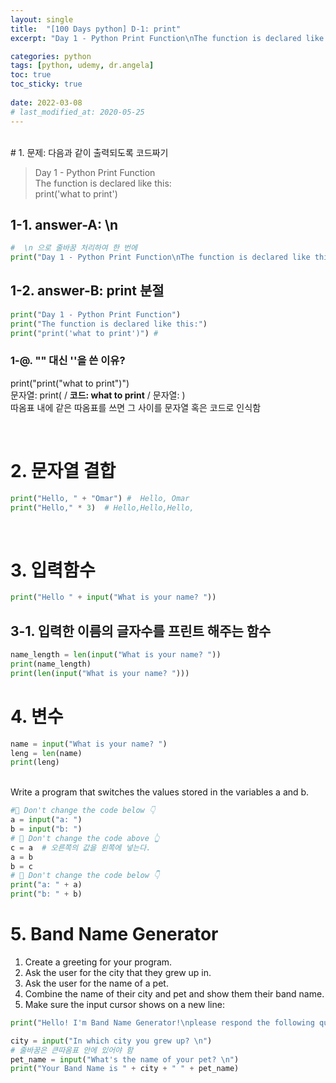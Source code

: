 ```yaml
---
layout: single
title:  "[100 Days python] D-1: print"
excerpt: "Day 1 - Python Print Function\nThe function is declared like this:\nprint("

categories: python
tags: [python, udemy, dr.angela]
toc: true
toc_sticky: true
 
date: 2022-03-08
# last_modified_at: 2020-05-25
---
```


<br>
# 1. 문제: 다음과 같이 출력되도록 코드짜기

 > Day 1 - Python Print Function <br> The function is declared like this: <br> print('what to print')

## 1-1. answer-A: \n
```python
#  \n 으로 줄바꿈 처리하여 한 번에
print("Day 1 - Python Print Function\nThe function is declared like this:\nprint('what to print')")
```

## 1-2. answer-B: print 분절
```python
print("Day 1 - Python Print Function")
print("The function is declared like this:")
print("print('what to print')") #
```

### 1-@. "" 대신 ''을 쓴 이유?
print("print("what to print")") <br> 
문자열: print( / <b>코드: what to print</b> / 문자열: ) 
<br>
따옴표 내에 같은 따옴표를 쓰면 그 사이를 문자열 혹은 코드로 인식함

<br>

# 2. 문자열 결합
```python
print("Hello, " + "Omar") #  Hello, Omar
print("Hello," * 3)  # Hello,Hello,Hello,
```
<br>

# 3. 입력함수
```python
print("Hello " + input("What is your name? "))
```

## 3-1. 입력한 이름의 글자수를 프린트 해주는 함수
```python
name_length = len(input("What is your name? "))
print(name_length)
print(len(input("What is your name? ")))
```

# 4. 변수
```python
name = input("What is your name? ")
leng = len(name)
print(leng)
```
<br>
Write a program that switches the values stored in the variables a and b.

```python
#🚨 Don't change the code below 👇
a = input("a: ")
b = input("b: ")
# 🚨 Don't change the code above 👆
c = a  # 오른쪽의 값을 왼쪽에 넣는다.
a = b
b = c
# 🚨 Don't change the code below 👇
print("a: " + a)
print("b: " + b)
```

# 5. Band Name Generator

1. Create a greeting for your program.
2. Ask the user for the city that they grew up in.
3. Ask the user for the name of a pet.
4. Combine the name of their city and pet and show them their band name.
5. Make sure the input cursor shows on a new line:
   
```python
print("Hello! I'm Band Name Generator!\nplease respond the following questions to make Band Name.")

city = input("In which city you grew up? \n")  
# 줄바꿈은 큰따옴표 안에 있어야 함
pet_name = input("What's the name of your pet? \n")
print("Your Band Name is " + city + " " + pet_name)
```
<!-- <details>
<summary>접기/펼치기 버튼</summary>
<div markdown="1">

| 제목 | 내용 |
| ---- | ---- |
| 1    | 1    |
| 2    | 10   |

</div>
</details> -->


<!-- ```python
``` -->


